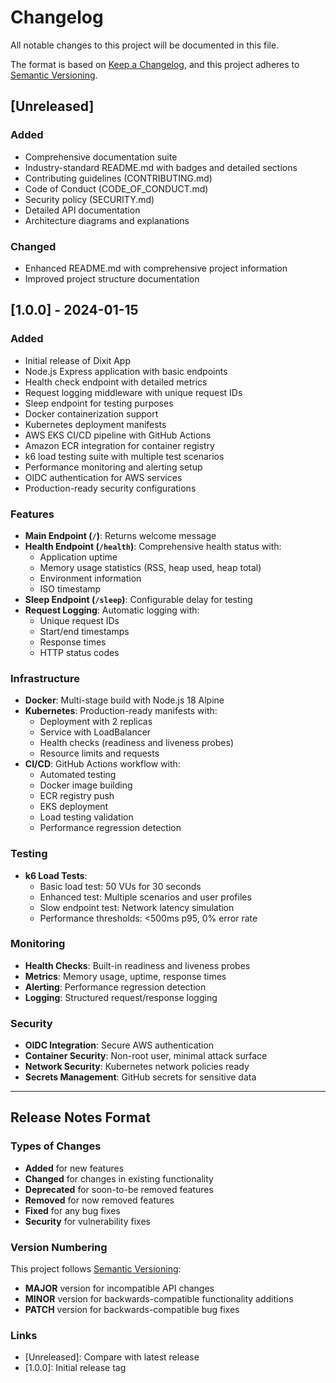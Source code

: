 # Changelog

All notable changes to this project will be documented in this file.

The format is based on [Keep a Changelog](https://keepachangelog.com/en/1.0.0/),
and this project adheres to [Semantic Versioning](https://semver.org/spec/v2.0.0.html).

## [Unreleased]

### Added
- Comprehensive documentation suite
- Industry-standard README.md with badges and detailed sections
- Contributing guidelines (CONTRIBUTING.md)
- Code of Conduct (CODE_OF_CONDUCT.md)
- Security policy (SECURITY.md)
- Detailed API documentation
- Architecture diagrams and explanations

### Changed
- Enhanced README.md with comprehensive project information
- Improved project structure documentation

## [1.0.0] - 2024-01-15

### Added
- Initial release of Dixit App
- Node.js Express application with basic endpoints
- Health check endpoint with detailed metrics
- Request logging middleware with unique request IDs
- Sleep endpoint for testing purposes
- Docker containerization support
- Kubernetes deployment manifests
- AWS EKS CI/CD pipeline with GitHub Actions
- Amazon ECR integration for container registry
- k6 load testing suite with multiple test scenarios
- Performance monitoring and alerting setup
- OIDC authentication for AWS services
- Production-ready security configurations

### Features
- **Main Endpoint (`/`)**: Returns welcome message
- **Health Endpoint (`/health`)**: Comprehensive health status with:
  - Application uptime
  - Memory usage statistics (RSS, heap used, heap total)
  - Environment information
  - ISO timestamp
- **Sleep Endpoint (`/sleep`)**: Configurable delay for testing
- **Request Logging**: Automatic logging with:
  - Unique request IDs
  - Start/end timestamps
  - Response times
  - HTTP status codes

### Infrastructure
- **Docker**: Multi-stage build with Node.js 18 Alpine
- **Kubernetes**: Production-ready manifests with:
  - Deployment with 2 replicas
  - Service with LoadBalancer
  - Health checks (readiness and liveness probes)
  - Resource limits and requests
- **CI/CD**: GitHub Actions workflow with:
  - Automated testing
  - Docker image building
  - ECR registry push
  - EKS deployment
  - Load testing validation
  - Performance regression detection

### Testing
- **k6 Load Tests**:
  - Basic load test: 50 VUs for 30 seconds
  - Enhanced test: Multiple scenarios and user profiles
  - Slow endpoint test: Network latency simulation
  - Performance thresholds: <500ms p95, 0% error rate

### Monitoring
- **Health Checks**: Built-in readiness and liveness probes
- **Metrics**: Memory usage, uptime, response times
- **Alerting**: Performance regression detection
- **Logging**: Structured request/response logging

### Security
- **OIDC Integration**: Secure AWS authentication
- **Container Security**: Non-root user, minimal attack surface
- **Network Security**: Kubernetes network policies ready
- **Secrets Management**: GitHub secrets for sensitive data

---

## Release Notes Format

### Types of Changes
- **Added** for new features
- **Changed** for changes in existing functionality
- **Deprecated** for soon-to-be removed features
- **Removed** for now removed features
- **Fixed** for any bug fixes
- **Security** for vulnerability fixes

### Version Numbering
This project follows [Semantic Versioning](https://semver.org/):
- **MAJOR** version for incompatible API changes
- **MINOR** version for backwards-compatible functionality additions
- **PATCH** version for backwards-compatible bug fixes

### Links
- [Unreleased]: Compare with latest release
- [1.0.0]: Initial release tag